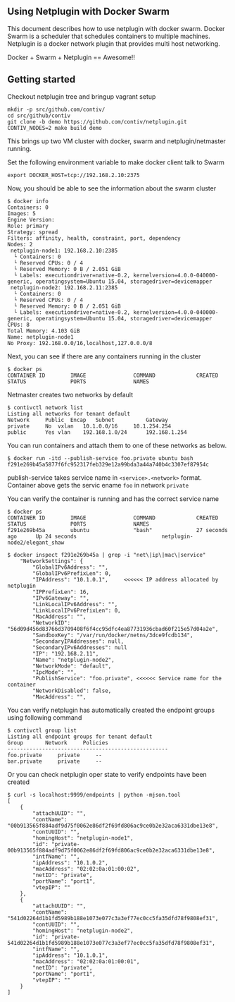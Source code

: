 ## Using Netplugin with Docker Swarm

This document describes how to use netplugin with docker swarm.
Docker Swarm is a scheduler that schedules containers to multiple machines. Netplugin is a docker network plugin that provides multi host networking.

Docker + Swarm + Netplugin == Awesome!!

## Getting started

Checkout netplugin tree and bringup vagrant setup
```
mkdir -p src/github.com/contiv/
cd src/github/contiv
git clone -b demo https://github.com/contiv/netplugin.git
CONTIV_NODES=2 make build demo
```
This brings up two VM cluster with docker, swarm and netplugin/netmaster running.

Set the following environment variable to make docker client talk to Swarm
```
export DOCKER_HOST=tcp://192.168.2.10:2375
```
Now, you should be able to see the information about the swarm cluster
```
$ docker info
Containers: 0
Images: 5
Engine Version: 
Role: primary
Strategy: spread
Filters: affinity, health, constraint, port, dependency
Nodes: 2
 netplugin-node1: 192.168.2.10:2385
  └ Containers: 0
  └ Reserved CPUs: 0 / 4
  └ Reserved Memory: 0 B / 2.051 GiB
  └ Labels: executiondriver=native-0.2, kernelversion=4.0.0-040000-generic, operatingsystem=Ubuntu 15.04, storagedriver=devicemapper
 netplugin-node2: 192.168.2.11:2385
  └ Containers: 0
  └ Reserved CPUs: 0 / 4
  └ Reserved Memory: 0 B / 2.051 GiB
  └ Labels: executiondriver=native-0.2, kernelversion=4.0.0-040000-generic, operatingsystem=Ubuntu 15.04, storagedriver=devicemapper
CPUs: 8
Total Memory: 4.103 GiB
Name: netplugin-node1
No Proxy: 192.168.0.0/16,localhost,127.0.0.0/8
```

Next, you can see if there are any containers running in the cluster
```
$ docker ps
CONTAINER ID        IMAGE               COMMAND             CREATED             STATUS              PORTS               NAMES
```

Netmaster creates two networks by default
```
$ contivctl network list
Listing all networks for tenant default
Network		Public	Encap	Subnet			Gateway
private		No	vxlan	10.1.0.0/16		10.1.254.254
public		Yes	vlan	192.168.1.0/24		192.168.1.254
```

You can run containers and attach them to one of these networks as below.
```
$ docker run -itd --publish-service foo.private ubuntu bash
f291e269b45a5877f6fc952317feb329e12a99bda3a44a740b4c3307ef87954c
```
publish-service takes service name  in `<service>.<network>` format. Container above gets the servic ename `foo` in network `private`

You can verify the container is running and has the correct service name

```
$ docker ps
CONTAINER ID        IMAGE               COMMAND             CREATED             STATUS              PORTS               NAMES
f291e269b45a        ubuntu              "bash"              27 seconds ago      Up 24 seconds                           netplugin-node2/elegant_shaw

$ docker inspect f291e269b45a | grep -i "net\|ip\|mac\|service"
    "NetworkSettings": {
        "GlobalIPv6Address": "",
        "GlobalIPv6PrefixLen": 0,
        "IPAddress": "10.1.0.1",     <<<<<< IP address allocated by netplugin
        "IPPrefixLen": 16,
        "IPv6Gateway": "",
        "LinkLocalIPv6Address": "",
        "LinkLocalIPv6PrefixLen": 0,
        "MacAddress": "",
        "NetworkID": "56d09d456d83766d3709408f6f4cc95dfc4ea87731936cbad60f215e57d04a2e",
        "SandboxKey": "/var/run/docker/netns/3dce9fcdb134",
        "SecondaryIPAddresses": null,
        "SecondaryIPv6Addresses": null
        "IP": "192.168.2.11",
        "Name": "netplugin-node2",
        "NetworkMode": "default",
        "IpcMode": "",
        "PublishService": "foo.private", <<<<<< Service name for the container
        "NetworkDisabled": false,
        "MacAddress": "",
```

You can verify netplugin has automatically created the endpoint groups using following command
```
$ contivctl group list
Listing all endpoint groups for tenant default
Group		Network		Policies
---------------------------------------------------
foo.private		private		--
bar.private		private		--
```

Or you can check netplugin oper state to verify endpoints have been created
```
$ curl -s localhost:9999/endpoints | python -mjson.tool
[
    {
        "attachUUID": "",
        "contName": "00b913565f884adf9d75f0062e86df2f69fd806ac9ce0b2e32aca6331dbe13e8",
        "contUUID": "",
        "homingHost": "netplugin-node1",
        "id": "private-00b913565f884adf9d75f0062e86df2f69fd806ac9ce0b2e32aca6331dbe13e8",
        "intfName": "",
        "ipAddress": "10.1.0.2",
        "macAddress": "02:02:0a:01:00:02",
        "netID": "private",
        "portName": "port1",
        "vtepIP": ""
    },
    {
        "attachUUID": "",
        "contName": "541d02264d1b1fd5989b188e1073e077c3a3ef77ec0cc5fa35dfd78f9808ef31",
        "contUUID": "",
        "homingHost": "netplugin-node2",
        "id": "private-541d02264d1b1fd5989b188e1073e077c3a3ef77ec0cc5fa35dfd78f9808ef31",
        "intfName": "",
        "ipAddress": "10.1.0.1",
        "macAddress": "02:02:0a:01:00:01",
        "netID": "private",
        "portName": "port1",
        "vtepIP": ""
    }
]
```
